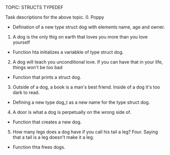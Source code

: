 TOPIC: STRUCTS TYPEDEF

Task descriptions for the above topic.
0. Poppy
- Defination of a new type struct dog with elements name, age and owner.

1. A dog is the only thig on earth that loves you more than you love yourself
- Function hta initializes a variabkle of type struct dog.

2. A dog will teach you unconditional love. If you can have that in your life, things won't be too bad
- Function that prints a struct dog.

3.  Outside of a dog, a book is a man's best friend. Inside of a dog it's too dark to read.
- Defining a new type dog_t as a new name for the type struct dog.

4. A door is what a dog is perpetually on the wrong side of.
- Function that creates a new dog.

5. How many legs does a dog have if you call his tail a leg? Four. Saying that a tail is a leg doesn't make it a leg.
- Function thta frees dogs.
